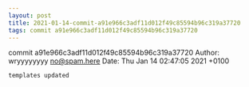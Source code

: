 ```yaml
---
layout: post
title: 2021-01-14-commit-a91e966c3adf11d012f49c85594b96c319a37720
tags: commit a91e966c3adf11d012f49c85594b96c319a37720
---
```


commit a91e966c3adf11d012f49c85594b96c319a37720
Author: wryyyyyyyy <no@spam.here>
Date:   Thu Jan 14 02:47:05 2021 +0100

    templates updated
